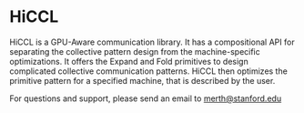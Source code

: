 # HiCCL

HiCCL is a GPU-Aware communication library. It has a compositional API for separating the collective pattern design from the machine-specific optimizations. It offers the Expand and Fold primitives to design complicated collective communication patterns. HiCCL then optimizes the primitive pattern for a specified machine, that is described by the user.

For questions and support, please send an email to merth@stanford.edu
